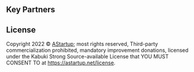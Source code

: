 ## Key Partners



## License

Copyright 2022 © [AStartup](https://astartup.net); most rights reserved, Third-party commercialization prohibited, mandatory improvement donations, licensed under the Kabuki Strong Source-available License that YOU MUST CONSENT TO at <https://astartup.net/license>.
